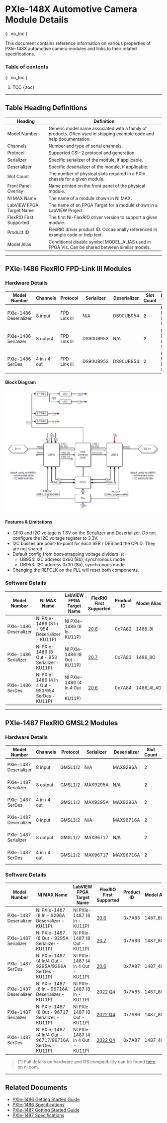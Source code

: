 # PXIe-148X Automotive Camera Module Details
{: .no_toc }

This document contains reference information on various properties of PXIe-148X automotive camera modules and links to their related specifications.

### Table of contents
{: .no_toc }

1. TOC
{:toc}

---

## Table Heading Definitions

| Heading | Definition |
|-|-|
| Model Number             | Generic model name associated with a family of products. Often used in shipping example code and help documentation. |
| Channels                 | Number and type of serial channels. |
| Protocol                 | Supported CSI-2 protocol and generation. |
| Serializer               | Specific serializer of the module, if applicable. |
| Deserializer             | Specific deserializer of the module, if applicable. |
| Slot Count               | The number of physical slots required in a PXIe chassis for a given module. |
| Front Panel Overlay      | Name printed on the front panel of the physical module. |
| NI MAX Name              | The name of a module shown in NI MAX. |
| LabVIEW FPGA Target Name | The name of an FPGA Target for a module shown in a LabVIEW Project. |
| FlexRIO First Supported  | The first NI-FlexRIO driver version to support a given module. |
| Product ID               | FlexRIO driver product ID. Occasionally referenced in example code or help text. |
| Model Alias              | Conditional disable symbol MODEL_ALIAS used in FPGA VIs. Can be shared between similar models. |

---

## PXIe-1486 FlexRIO FPD-Link III Modules

### Hardware Details

| Model Number           | Channels     | Protocol     | Serializer | Deserializer | Slot Count | Front Panel Overlay                    |
|------------------------|--------------|--------------|------------|--------------|------------|----------------------------------------|
| PXIe-1486 Deserializer | 8 input      | FPD-Link III | N/A        | DS90UB954    | 2          | FlexRIO FPD-LINK™ III 954 Deserializer |
| PXIe-1486 Serializer   | 8 output     | FPD-Link III | DS90UB953  | N/A          | 2          | FlexRIO FPD-LINK™ III 953 Serializer   |
| PXIe-1486 SerDes       | 4 in / 4 out | FPD-Link III | DS90UB953  | DS90UB954    | 2          | FlexRIO FPD-LINK™ III 953/954 SerDes   |

#### Block Diagram
![1486 block diagram](/docs/images/PXIe-1486-block-dia.png)

#### Features & Limitations
- GPIO and I2C voltage is 1.8V on the Serializer and Deserializer. Do not configure the I2C voltage register to 3.3V.
- I2C busses are point-to-point for each SER / DES and the CPLD. They are not shared.
- Default config from boot-strapping voltage dividers is: 
    - UB954: I2C address 0x60 (8b), synchronous mode
    - UB953: I2C address 0x30 (8b), synchronous mode
- Changing the REFCLK on the PLL will reset both components.

### Software Details

| Model Number           | NI MAX Name                                        | LabVIEW FPGA Target Name          | FlexRIO First Supported | Product ID | Model Alias |
|------------------------|----------------------------------------------------|-----------------------------------|-------------------------|------------|-------------|
| PXIe-1486 Deserializer | NI PXIe-1486 (8 In - 954 Deserializer - KU11P)     | NI PXIe-1486 (8 In - KU11P)       | [20.6](#compat-note)    | 0x7A82     | 1486_8I     |
| PXIe-1486 Serializer   | NI PXIe-1486 (8 Out - 953 Serializer - KU11P)      | NI PXIe-1486 (8 Out - KU11P)      | [20.7](#compat-note)    | 0x7A83     | 1486_8O     |
| PXIe-1486 SerDes       | NI PXIe-1486 (4 In 4 Out - 953/954 SerDes - KU11P) | NI PXIe-1486 (4 In 4 Out - KU11P) | [20.6](#compat-note)    | 0x7A84     | 1486_4I_4O  |

---

## PXIe-1487 FlexRIO GMSL2 Modules

### Hardware Details

| Model Number           | Channels     | Protocol | Serializer | Deserializer | Slot Count | Front Panel Overlay               |
|------------------------|--------------|----------|------------|--------------|------------|-----------------------------------|
| PXIe-1487 Deserializer | 8 input      | GMSL1/2  | N/A        | MAX9296A     | 2          | FlexRIO GMSL2 9296A Deserializer  |
| PXIe-1487 Serializer   | 8 output     | GMSL1/2  | MAX9295A   | N/A          | 2          | FlexRIO GMSL2 9295A Serializer    |
| PXIe-1487 SerDes       | 4 in / 4 out | GMSL1/2  | MAX9295A   | MAX9296A     | 2          | FlexRIO GMSL2 9295A/9296A SerDes  |
| PXIe-1487 Deserializer | 8 input      | GMSL1/2  | N/A        | MAX96716A    | 2          | FlexRIO GMSL2 96716A Deserializer |
| PXIe-1487 Serializer   | 8 output     | GMSL1/2  | MAX96717   | N/A          | 2          | FlexRIO GMSL2 96717 Serializer    |
| PXIe-1487 SerDes       | 4 in / 4 out | GMSL1/2  | MAX96717   | MAX96716A    | 2          | FlexRIO GMSL2 96717/96716A SerDes |

### Software Details

| Model Number           | NI MAX Name                                             | LabVIEW FPGA Target Name          | FlexRIO First Supported    | Product ID | Model Alias |
|------------------------|---------------------------------------------------------|-----------------------------------|----------------------------|------------|-------------|
| PXIe-1487 Deserializer | NI PXIe-1487 (8 In - 9296A Deserializer - KU11P)        | NI PXIe-1487 (8 In - KU11P)       | [20.6](#compat-note)       | 0x7A85     | 1487_8I     |
| PXIe-1487 Serializer   | NI PXIe-1487 (8 Out - 9295A Serializer - KU11P)         | NI PXIe-1487 (8 Out - KU11P)      | [20.7](#compat-note)       | 0x7A86     | 1487_8O     |
| PXIe-1487 SerDes       | NI PXIe-1487 (4 In/4 Out - 9295A/9296A SerDes - KU11P)  | NI PXIe-1487 (4 In 4 Out - KU11P) | [20.6](#compat-note)       | 0x7A87     | 1487_4I_4O  |
| PXIe-1487 Deserializer | NI PXIe-1487 (8 In - 96716A Deserializer - KU11P)       | NI PXIe-1487 (8 In - KU11P)       | [2022 Q4](#compat-note)    | 0x7A85     | 1487_8I     |
| PXIe-1487 Serializer   | NI PXIe-1487 (8 Out - 96717 Serializer - KU11P)         | NI PXIe-1487 (8 Out - KU11P)      | [2022 Q4](#compat-note)    | 0x7A86     | 1487_8O     |
| PXIe-1487 SerDes       | NI PXIe-1487 (4 In/4 Out - 96717/96716A SerDes - KU11P) | NI PXIe-1487 (4 In 4 Out - KU11P) | [2022 Q4](#compat-note)    | 0x7A87     | 1487_4I_4O  |

<a id="compat-note"></a>
> (\*) Full details on hardware and OS compatibility can be found [here](https://www.ni.com/en-us/support/documentation/compatibility/21/ni-hardware-and-operating-system-compatibility.html) on ni.com.

---

## Related Documents

- [PXIe-1486 Getting Started Guide](https://www.ni.com/docs/en-US/bundle/pxie-1486-getting-started/page/intro.html)
- [PXIe-1486 Specifications](https://www.ni.com/docs/en-US/bundle/pxie-1486-specs/page/specs.html)
- [PXIe-1487 Getting Started Guide](https://www.ni.com/docs/en-US/bundle/pxie-1487-getting-started/page/intro.html)
- [PXIe-1487 Specifications](https://www.ni.com/docs/en-US/bundle/pxie-1487-specs/page/specs.html)    
